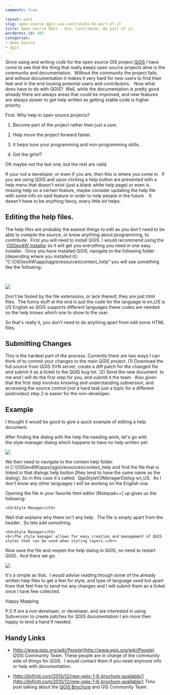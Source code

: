 ```yaml
---
comments: true

layout: post
slug: open-source-qgis-use-contribute-be-part-of-it
title: Open Source QGIS - Use, Contribute, Be part of it.
wordpress_id: 403
categories:
- Open Source
- qgis
---
```


Since using and writing code for the open source GIS project [QGIS](http://www.qgis.org/) I have come to see that the thing that really keeps open source projects alive is the community and documentation.  Without the community the project fails, and without documentation it makes it very hard for new users to find their feet and in the end loosing potential users and contributors.   Now what does have to do with QGIS?  Well, while the documentation is pretty good already there are always areas that could be improved, and new features are always slower to get help written as getting stable code is higher priority.

First. Why help in open source projects?



	
  1. Become part of the project rather then just a user.

	
  2. Help move the project forward faster.

	
  3. It helps tune your programming and non-programming skills.

	
  4. Get the girls!?


OK maybe not the last one, but the rest are valid.

If your not a developer, or even if you are, then this is where you come in.  If you are using QGIS and upon clicking a help button are presented with a help menu that doesn't exist (just a blank white help page) or even is missing help on a certain feature, maybe consider updating the help file with some info on said feature in order to help people in the future.   It doesn't have to be anything fancy, every little bit helps.


## Editing the help files.


The help files are probably the easiest things to edit as you don't need to be able to compile the source, or know anything about programming, to contribute.  First you will need to install QGIS. I would recommend using the  [OSGeo4W installer](http://www.qgis.org/wiki/Download#OSGeo4W_Installer) as it will get you everything you need in one easy installer.  Once you have installed QGIS, navigate to the following folder [depending where you installed it]: "C:\OSGeo4W\apps\qgis\resources\context_help" you will see something like the following:

﻿

[![](http://woostuff.files.wordpress.com/2010/12/help.png)](http://woostuff.files.wordpress.com/2010/12/help.png)

Don't be fooled by the file extensions, or lack thereof, they are just html files.  The funny stuff at the end is just the code for the language ie en_US is US English as QGIS supports different languages these codes are needed so the help knows which one to show to the user.

So that's really it, you don't need to do anything apart from edit some HTML files.


## Submitting Changes


This is the hardest part of the process. Currently there are two ways I can think of to commit your changes to the main QGIS project. (1) Download the full source from QGIS SVN server, create a diff patch for the changed file and submit it as a ticket to the QGIS bug list. (2) Send the new document  to me and I will do the first step for you, and submit it the team.  Also given that the first step involves knowing and understanding subversion, and accessing the source control [not a hard task just a topic for a different post/video] step 2 is easier for the non-developer.


## Example


I thought it would be good to give a quick example of editing a help document.

After finding the dialog with the help file needing work, let's go with the style manager dialog which happens to have no help written yet:

[![](http://woostuff.files.wordpress.com/2010/12/stylinghelp.png)](http://woostuff.files.wordpress.com/2010/12/stylinghelp.png)

We then need to navigate to the context help folder in C:\OSGeo4W\apps\qgis\resources\context_help and find the file that is linked to that dialogs help button [they tend to have the same name as the dialog]. So in this case it's called:  QgsStyleV2ManagerDialog-en_US.  As I don't know any other languages I will be working on the English one.

Opening the file in your favorite html editor [Notepad++] up gives us the following:

    
    <h3>Style Manager</h3>


Well that explains why there isn't any help.  The file is empty apart from the header.  So lets add something.

    
    <h3>Style Manager</h3>
    <br>The style manager allows for easy creation and management of QGIS styles that can be used when styling layers.</br>


Now save the file and reopen the help dialog in QGIS, no need to restart QGIS.  And there we go:

[![](http://woostuff.files.wordpress.com/2010/12/help1.png)](http://woostuff.files.wordpress.com/2010/12/help1.png)

﻿It's a simple as that.  I would advise reading though some of the already written help files to get a feel for style, and type of language used but apart from that feel free to send me any changes and I will submit them as a ticket once I have few collected.

Happy Mapping

P.S If are a non developer, or developer, and are interested in using Subversion to create patches for QGIS documentation I am more then happy to lend a hand if needed.


## Handy Links





	
  * [http://www.qgis.org/wiki/People](http://www.qgis.org/wiki/People) QGIS Community Team. These people are in charge of the community side of things for QGIS.  I would contact them if you need anymore info or help with documentation.

	
  * [http://linfiniti.com/2010/12/new-qgis-1-6-brochure-available/](http://linfiniti.com/2010/12/new-qgis-1-6-brochure-available/) Tims post talking about the [QGIS Brochure](http://www.qgis.org/en/documentation/brochures.html) and GIS Community Team.


